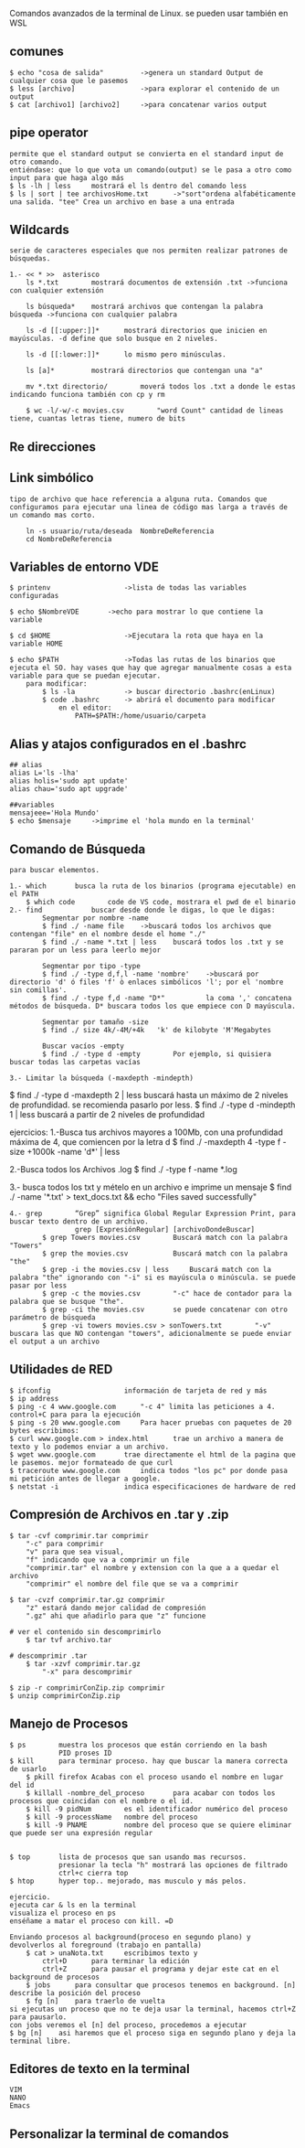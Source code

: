 Comandos avanzados de la terminal de Linux.
	se pueden usar también en WSL

## comunes
	$ echo "cosa de salida"			->genera un standard Output de cualquier cosa que le pasemos
	$ less [archivo]				->para explorar el contenido de un output
	$ cat [archivo1] [archivo2]		->para concatenar varios output



## pipe operator
	permite que el standard output se convierta en el standard input de otro comando.
	entiéndase: que lo que vota un comando(output) se le pasa a otro como input para que haga algo más
	$ ls -lh | less		mostrará el ls dentro del comando less
	$ ls | sort | tee archivosHome.txt		->"sort"ordena alfabéticamente una salida. "tee" Crea un archivo en base a una entrada



## Wildcards
	serie de caracteres especiales que nos permiten realizar patrones de búsquedas.

	1.- << * >>  asterisco	
		ls *.txt		mostrará documentos de extensión .txt ->funciona con cualquier extensión

		ls búsqueda*	mostrará archivos que contengan la palabra búsqueda ->funciona con cualquier palabra

		ls -d [[:upper:]]*		mostrará directorios que inicien en mayúsculas. -d define que solo busque en 2 niveles.

		ls -d [[:lower:]]*		lo mismo pero minúsculas.

		ls [a]*			mostrará directorios que contengan una "a"

		mv *.txt directorio/		moverá todos los .txt a donde le estas indicando funciona también con cp y rm

		$ wc -l/-w/-c movies.csv		"word Count" cantidad de lineas tiene, cuantas letras tiene, numero de bits

## Re direcciones

## Link simbólico
	tipo de archivo que hace referencia a alguna ruta. Comandos que configuramos para ejecutar una linea de código mas larga a través de un comando mas corto.

		ln -s usuario/ruta/deseada  NombreDeReferencia
		cd NombreDeReferencia

## Variables de entorno VDE
	$ printenv					->lista de todas las variables configuradas

	$ echo $NombreVDE		->echo para mostrar lo que contiene la variable

	$ cd $HOME					->Ejecutara la rota que haya en la variable HOME

	$ echo $PATH				->Todas las rutas de los binarios que ejecuta el SO. hay vases que hay que agregar manualmente cosas a esta variable para que se puedan ejecutar.
		para modificar:
			$ ls -la			-> buscar directorio .bashrc(enLinux)
			$ code .bashrc		-> abrirá el documento para modificar 
				en el editor:
					PATH=$PATH:/home/usuario/carpeta

## Alias y atajos configurados en el .bashrc
	## alias
	alias L='ls -lha'
	alias holis='sudo apt update'
	alias chau='sudo apt upgrade'

	##variables
	mensajeee='Hola Mundo'
	$ echo $mensaje		->imprime el 'hola mundo en la terminal'


## Comando de Búsqueda

	para buscar elementos.

	1.- which		busca la ruta de los binarios (programa ejecutable) en el PATH 
		$ which code		code de VS code, mostrara el pwd de el binario 
	2.- find			buscar desde donde le digas, lo que le digas:
			Segmentar por nombre -name
			$ find ./ -name file	->buscará todos los archivos que contengan "file" en el nombre desde el home "./"
			$ find ./ -name *.txt | less	buscará todos los .txt y se pararan por un less para leerlo mejor

			Segmentar por tipo -type
			$ find ./ -type d,f,l -name 'nombre'	->buscará por directorio 'd' ó files 'f' ò enlaces simbólicos 'l'; por el 'nombre sin comillas'. 
			$ find ./ -type f,d -name "D*"			la coma ',' concatena métodos de búsqueda. D* buscara todos los que empiece con D mayúscula. 

			Segmentar por tamaño -size
			$ find ./ size 4k/-4M/+4k	'k' de kilobyte 'M'Megabytes

			Buscar vacíos -empty
			$ find ./ -type d -empty		Por ejemplo, si quisiera buscar todas las carpetas vacías

	3.- Limitar la búsqueda (-maxdepth -mindepth)
$ find ./ -type d -maxdepth 2 | less		buscará hasta un máximo de 2 niveles de profundidad. se recomienda pasarlo por less.
$ find ./ -type d -mindepth 1 | less		buscará a partir de 2 niveles de profundidad

ejercicios:
1.-Busca tus archivos mayores a 100Mb, con una profundidad máxima de 4, que comiencen por la letra d
	$ find ./ -maxdepth 4 -type f -size +1000k -name 'd*' | less

2.-Busca todos los Archivos .log
	$ find ./ -type f -name *.log

3.- busca todos los txt y mételo en un archivo e imprime un mensaje
	$ find ./ -name '*.txt' > text_docs.txt && echo "Files saved successfully"

	4.- grep		“Grep” significa Global Regular Expression Print, para buscar texto dentro de un archivo.
					grep [ExpresiónRegular] [archivoDondeBuscar]
			$ grep Towers movies.csv		Buscará match con la palabra "Towers"
			$ grep the movies.csv			Buscará match con la palabra "the"
			$ grep -i the movies.csv | less		Buscará match con la palabra "the" ignorando con "-i" si es mayúscula o minúscula. se puede pasar por less
			$ grep -c the movies.csv		"-c" hace de contador para la palabra que se busque "the".
			$ grep -ci the movies.csv		se puede concatenar con otro parámetro de búsqueda
			$ grep -vi towers movies.csv > sonTowers.txt		"-v" buscara las que NO contengan "towers", adicionalmente se puede enviar el output a un archivo

## Utilidades de RED
	$ ifconfig					información de tarjeta de red y más
	$ ip address
	$ ping -c 4 www.google.com		"-c 4" limita las peticiones a 4. control+C para para la ejecución
	$ ping -s 20 www.google.com		Para hacer pruebas con paquetes de 20 bytes escribimos:
	$ curl www.google.com > index.html 		trae un archivo a manera de texto y lo podemos enviar a un archivo.
	$ wget www.google.com		trae directamente el html de la pagina que le pasemos. mejor formateado de que curl
	$ traceroute www.google.com		indica todos "los pc" por donde pasa mi petición antes de llegar a google.
	$ netstat -i				indica especificaciones de hardware de red

## Compresión de Archivos en .tar y .zip
	$ tar -cvf comprimir.tar comprimir
		"-c" para comprimir
		"v" para que sea visual,
		"f" indicando que va a comprimir un file
		"comprimir.tar" el nombre y extension con la que a a quedar el archivo
		"comprimir" el nombre del file que se va a comprimir

	$ tar -cvzf comprimir.tar.gz comprimir
		"z" estará dando mejor calidad de compresión
		".gz" ahi que añadirlo para que "z" funcione
	
	# ver el contenido sin descomprimirlo
		$ tar tvf archivo.tar

	# descomprimir .tar
		$ tar -xzvf comprimir.tar.gz
			"-x" para descomprimir
	
	$ zip -r comprimirConZip.zip comprimir
	$ unzip comprimirConZip.zip

## Manejo de Procesos
	$ ps		muestra los procesos que están corriendo en la bash
				PID proses ID
	$ kill 		para terminar proceso. hay que buscar la manera correcta de usarlo
		$ pkill firefox Acabas con el proceso usando el nombre en lugar del id
		$ killall -nombre_del_proceso		para acabar con todos los procesos que coincidan con el nombre o el id.
		$ kill -9 pidNum		es el identificador numérico del proceso
		$ kill -9 processName	nombre del proceso
		$ kill -9 PNAME			nombre del proceso que se quiere eliminar que puede ser una expresión regular


	$ top		lista de procesos que san usando mas recursos.
				presionar la tecla "h" mostrará las opciones de filtrado
				ctrl+c cierra top
	$ htop		hyper top.. mejorado, mas musculo y más pelos.

	ejercicio.
	ejecuta car & ls en la terminal
	visualiza el proceso en ps
	enséñame a matar el proceso con kill. =D

	Enviando procesos al background(proceso en segundo plano) y devolverlos al foreground (trabajo en pantalla)
		$ cat > unaNota.txt		escribimos texto y
			ctrl+D		para terminar la edición
			ctrl+Z		para pausar el programa y dejar este cat en el background de procesos
		$ jobs		para consultar que procesos tenemos en background. [n] describe la posición del proceso
		$ fg [n]	para traerlo de vuelta
	si ejecutas un proceso que no te deja usar la terminal, hacemos ctrl+Z para pausarlo.
	con jobs veremos el [n] del proceso, procedemos a ejecutar 
	$ bg [n]	asi haremos que el proceso siga en segundo plano y deja la terminal libre.

## Editores de texto en la terminal
	VIM
	NANO
	Emacs

## Personalizar la terminal de comandos
	